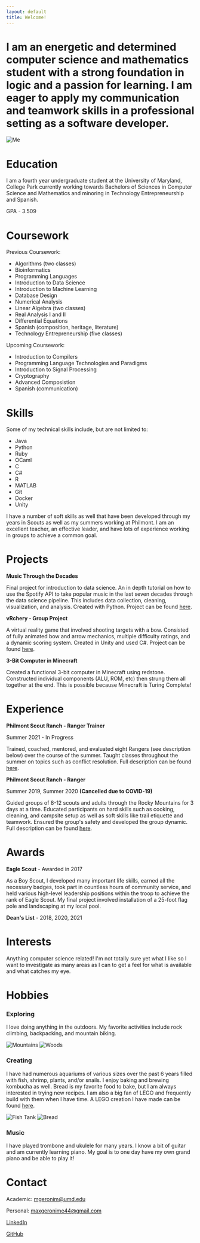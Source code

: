 ```yaml
---
layout: default
title: Welcome!
---
```


# I am an energetic and determined computer science and mathematics student with a strong foundation in logic and a passion for learning. I am eager to apply my communication and teamwork skills in a professional setting as a software developer.

![Me](/img/me.jpg)

# Education

I am a fourth year undergraduate student at the University of Maryland, College Park currently working towards Bachelors of Sciences in Computer Science and Mathematics and minoring in Technology Entrepreneurship and Spanish.

GPA - 3.509

# Coursework

Previous Coursework:
- Algorithms (two classes)
- Bioinformatics
- Programming Languages
- Introduction to Data Science
- Introduction to Machine Learning
- Database Design
- Numerical Analysis
- Linear Algebra (two classes)
- Real Analysis I and II
- Differential Equations
- Spanish (composition, heritage, literature)
- Technology Entrepreneurship (five classes)

Upcoming Coursework:
- Introduction to Compilers
- Programming Language Technologies and Paradigms
- Introduction to Signal Processing
- Cryptography
- Advanced Composistion
- Spanish (communication)

# Skills
Some of my technical skills include, but are not limited to:
- Java
- Python
- Ruby 
- OCaml
- C
- C#
- R
- MATLAB
- Git
- Docker
- Unity

I have a number of soft skills as well that have been developed through my years in Scouts as well as my summers working at Philmont. I am an excellent teacher, an effective leader, and have lots of experience working in groups to achieve a common goal.

# Projects

**Music Through the Decades**

Final project for introduction to data science. An in depth tutorial on how to use the Spotify API to take popular music in the last seven decades through the data science pipeline. This includes data collection, cleaning, visualization, and analysis. Created with Python. Project can be found [here](https://maximgeronime.com/final_tutorial/).

**vRchery - Group Project**

A virtual reality game that involved shooting targets with a bow. Consisted of fully animated bow and arrow mechanics, multiple difficulty ratings, and a dynamic scoring system. Created in Unity and used C#. Project can be found [here](https://github.com/maximusprime742/vRchery).

**3-Bit Computer in Minecraft**

Created a functional 3-bit computer in Minecraft using redstone. Constructed individual components (ALU, ROM, etc) then strung them all together at the end. This is possible because Minecraft is Turing Complete!

# Experience

**Philmont Scout Ranch - Ranger Trainer**

Summer 2021 - In Progress

Trained, coached, mentored, and evaluated eight Rangers (see description below) over the course of the summer. Taught classes throughout the summer on topics such as conflict resolution. 
Full description can be found [here](https://20lisa1ukask2skqr737a50o-wpengine.netdna-ssl.com/wp-content/uploads/filestore/pdf/jobs/Ranger_Trainer_HW.pdf).

**Philmont Scout Ranch - Ranger**

Summer 2019, Summer 2020 **(Cancelled due to COVID-19)**

Guided groups of 8-12 scouts and adults through the Rocky Mountains for 3 days at a time. Educated participants on hard skills such as cooking, cleaning, and campsite setup as well as soft skills like trail etiquette and teamwork. Ensured the group's safety and developed the group dynamic.
Full description can be found [here](https://20lisa1ukask2skqr737a50o-wpengine.netdna-ssl.com/wp-content/uploads/filestore/pdf/jobs/Ranger_HW.pdf).

# Awards

**Eagle Scout** - Awarded in 2017

As a Boy Scout, I developed many important life skills, earned all the necessary badges, took part in countless hours of community service, and held various high-level leadership positions within the troop to achieve the rank of Eagle Scout.
My final project involved installation of a 25-foot flag pole and landscaping at my local pool.

**Dean's List** - 2018, 2020, 2021

# Interests

Anything computer science related! I'm not totally sure yet what I like so I want to investigate as many areas as I can to get a feel for what is available and what catches my eye.

# Hobbies

### Exploring
I love doing anything in the outdoors. My favorite activities include rock climbing, backpacking, and mountain biking.


![Mountains](/img/backpacking.JPG)
![Woods](/img/woods.JPG)


### Creating
I have had numerous aquariums of various sizes over the past 6 years filled with fish, shrimp, plants, and/or snails. I enjoy baking and brewing kombucha as well. Bread is my favorite food to bake, but I am always interested in trying new recipes. I am also a big fan of LEGO and frequently build with them when I have time.  A LEGO creation I have made can be found [here](https://drive.google.com/file/d/1SiWOdRe88m-0R7zn1SBCsStZWxWuopdn/view?usp=sharing).


![Fish Tank](/img/fish.jpg)
![Bread](/img/bread.jpg)


### Music
I have played trombone and ukulele for many years. I know a bit of guitar and am currently learning piano. My goal is to one day have my own grand piano and be able to play it!

# Contact

Academic: <mgeronim@umd.edu>

Personal: <maxgeronime44@gmail.com>

[LinkedIn](https://linkedin.com/in/maximgeronime)

[GitHub](https://github.com/maximusprime742)